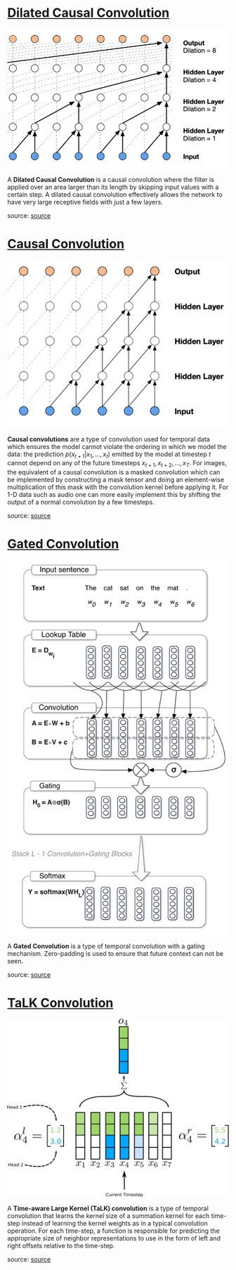 # [Dilated Causal Convolution](https://paperswithcode.com/method/dilated-causal-convolution)
![](./img/Screen_Shot_2020-05-24_at_12.11.35_AM_RLzUMeS.png)

A **Dilated Causal Convolution** is a causal convolution where the filter is applied over an area larger than its length by skipping input values with a certain step. A dilated causal convolution effectively allows the network to have very large receptive fields with just a few layers.

source: [source](http://arxiv.org/abs/1609.03499v2)
# [Causal Convolution](https://paperswithcode.com/method/causal-convolution)
![](./img/Screen_Shot_2020-05-24_at_12.09.54_AM_HZBIcHD.png)

**Causal convolutions** are a type of convolution used for temporal data which ensures the model cannot violate the ordering in which we model the data: the prediction $p(x_{t+1} | x_{1}, \ldots, x_{t})$ emitted by the model at timestep $t$ cannot depend on any of the future timesteps $x_{t+1}, x_{t+2}, \ldots, x_{T}$. For images, the equivalent of a causal convolution is a masked convolution which can be implemented by constructing a mask tensor and doing an element-wise multiplication of this mask with the convolution kernel before applying it. For 1-D data such as audio one can more easily implement this by shifting the output of a normal convolution by a few timesteps.

source: [source](http://arxiv.org/abs/1609.03499v2)
# [Gated Convolution](https://paperswithcode.com/method/gated-convolution)
![](./img/new_architecture_fi9B5jC.jpg)

A **Gated Convolution** is a type of temporal convolution with a gating mechanism. Zero-padding is used to ensure that future context can not be seen.

source: [source](http://arxiv.org/abs/1612.08083v3)
# [TaLK Convolution](https://paperswithcode.com/method/talk-convolutions)
![](./img/talkconvop_ksVdqIp.jpg)

A **Time-aware Large Kernel (TaLK) convolution** is a type of temporal convolution that learns the kernel size of a summation kernel for each time-step instead of learning the kernel weights as in a typical convolution operation. For each time-step, a function is responsible for predicting the appropriate size of neighbor representations to use in the form of left and right offsets relative to the time-step.

source: [source](https://arxiv.org/abs/2002.03184v2)
